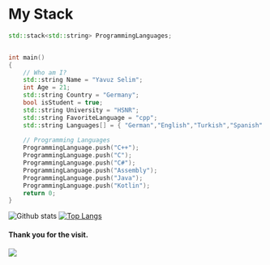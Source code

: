 # My Stack

```cpp
std::stack<std::string> ProgrammingLanguages;


int main()
{
    // Who am I?
    std::string Name = "Yavuz Selim";
    int Age = 21;
    std::string Country = "Germany";
    bool isStudent = true;
    std::string University = "HSNR";
    std::string FavoriteLanguage = "cpp";
    std::string Languages[] = { "German","English","Turkish","Spanish" };
    
    // Programming Languages
    ProgrammingLanguage.push("C++");
    ProgrammingLanguage.push("C");
    ProgrammingLanguage.push("C#");
    ProgrammingLanguage.push("Assembly");
    ProgrammingLanguage.push("Java");
    ProgrammingLanguage.push("Kotlin");
    return 0;
}
```

![Github stats](https://github-readme-stats.vercel.app/api?username=yavuzse&count_private=true&show_icons=true&hide_border=true)
[![Top Langs](https://github-readme-stats.vercel.app/api/top-langs/?username=yavuzse&count_private=true&langs_count=30&layout=compact)](https://github.com/OutOfBoundCats/github-readme-stats)

#### Thank you for the visit.
![](http://profile-counter.glitch.me/yavuzse/count.svg)
